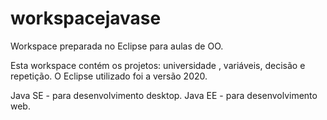 # workspacejavase
Workspace preparada no Eclipse para aulas de OO.

Esta workspace contém os projetos: universidade , variáveis, decisão e repetição.
O Eclipse utilizado foi a versão 2020.

Java SE - para desenvolvimento desktop.
Java EE - para desenvolvimento web.